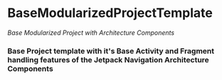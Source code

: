 # BaseModularizedProjectTemplate
*Base Modularized Project with Architecture Components*



### Base Project template with it's Base Activity and Fragment handling features of the Jetpack Navigation Architecture Components
